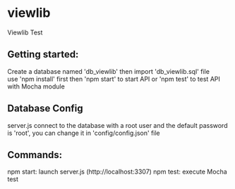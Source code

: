 # viewlib
Viewlib Test

## Getting started:
Create a database named 'db_viewlib' then import 'db_viewlib.sql' file  
use 'npm install' first then 'npm start' to start API or 'npm test' to test API with Mocha module

## Database Config
server.js connect to the database with a root user and the default password is 'root', you can change it in 'config/config.json' file 

## Commands:
npm start: launch server.js (http://localhost:3307)
npm test: execute Mocha test
